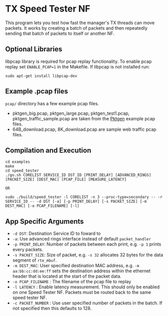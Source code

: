 TX Speed Tester NF
==
This program lets you test how fast the manager's TX threads can move packets. It works by creating a batch of packets and then repeatedly sending that batch of packets to itself or another NF.

Optional Libraries
--
libpcap library is required for pcap replay functionality.
To enable pcap replay set `ENABLE_PCAP=1` in the Makefile.
If libpcap is not installed run:
```
sudo apt-get install libpcap-dev
```
Example .pcap files
--
`pcap/` directory has a few example pcap files.
  - pktgen_big.pcap, pktgen_large.pcap, pktgen_test1.pcap, pktgen_traffic_sample.pcap are taken from the [Pktgen](../../tools/Pktgen/README.md) example pcap files.
  - 64B_download.pcap, 8K_download.pcap are sample web traffic pcap files.

Compilation and Execution
--
```
cd examples
make
cd speed_tester
./go.sh CORELIST SERVICE_ID DST_ID [PRINT_DELAY] [ADVANCED_RINGS] [PACKET_SIZE] [DEST_MAC] [PCAP_FILE] [MEASURE_LATENCY]

OR

sudo ./build/speed_tester -l CORELIST -n 3 --proc-type=secondary -- -r SERVICE_ID -- -d DST [-a] [-p PRINT_DELAY] [-s PACKET_SIZE] [-m DEST_MAC] [-o PCAP_FILENAME] [-l]
```

App Specific Arguments
--
  - `-d DST`: Destination Service ID to foward to
  - `-a`: Use advanced rings interface instead of default `packet_handler`
  - `-p PRINT_DELAY`: Number of packets between each print, e.g. `-p 1` prints every packets.
  - `-s PACKET_SIZE`: Size of packet, e.g. `-s 32` allocates 32 bytes for the data segment of `rte_mbuf`.
  - `-m DEST_MAC`: User specified destination MAC address, e.g. `-m aa:bb:cc:dd:ee:ff` sets the destination address within the ethernet header that is located at the start of the packet data.
  - `-o PCAP_FILENAME` : The filename of the pcap file to replay
  - `-l LATENCY` : Enable latency measurement. This should only be enabled on one Speed Tester NF. Packets must be routed back to the same speed tester NF.
  - `-c PACKET_NUMBER` : Use user specified number of packets in the batch. If not specified then this defaults to 128.

